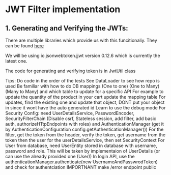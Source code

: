 # JWT Filter implementation

## 1. Generating and Verifying the JWTs:
There are multiple libraries which provide us with this funcitionaliy. They can be found [here](https://jwt.io/libraries?filter=java)

We will be using io.jsonwebtoken.jjwt version 0.12.6 which is currently the latest one.

The code for generating and verifying token is in JwtUtil class



Tips:
Do code in the order of the tests
See DataLoader to see how repo is used
Be familiar with how to do DB mappings (One to one) (One to Many) (Many to Many) and which table to update for a specific API
For example to update the quantity of the product in your cart update the mapping table
For updates, find the existing one and update that object, DONT put your object in since it wont have the auto generated id
Learn to use the debug mode
For Security Config: need UserDetailsService, PasswordEncoder, SecurityFilterChain (Disable csrf, Stateless session, add filter, add basic auth, authorizeHTtpEndpoints with roles) and AuthenticationManager (get it by AuthenticationConfiguration config.getAuthenticationManager())
For the filter, get the token from the header, verify the token, get username from the token then the user for the userDetailsService, then set SecurityContext
For User from database, need UserEntity stored in database with username, password and role. This will be taken by implementaion of UserDetails (or can use the already provided one (User))
In login API, use the authenticationManager.authenticate(new UsernameAndPasswrodToken) and check for authentciation
IMPORTNANT make /error endpoint public